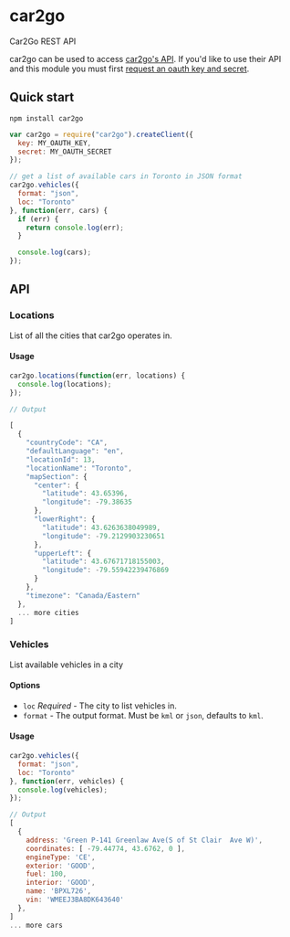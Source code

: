 # car2go

Car2Go REST API

car2go can be used to access [car2go's API](http://code.google.com/p/car2go/wiki/index_v2_1). If you'd like to use their API and this module you must first [request an oauth key and secret](http://code.google.com/p/car2go/wiki/oauth).

## Quick start

`npm install car2go`

```javascript
var car2go = require("car2go").createClient({
  key: MY_OAUTH_KEY,
  secret: MY_OAUTH_SECRET
});

// get a list of available cars in Toronto in JSON format
car2go.vehicles({
  format: "json",
  loc: "Toronto"
}, function(err, cars) {
  if (err) {
    return console.log(err);
  }

  console.log(cars);
});
```

## API

### Locations

List of all the cities that car2go operates in.

#### Usage

```javascript
car2go.locations(function(err, locations) {
  console.log(locations);
});

// Output

[
  {
    "countryCode": "CA",
    "defaultLanguage": "en",
    "locationId": 13,
    "locationName": "Toronto",
    "mapSection": {
      "center": {
        "latitude": 43.65396,
        "longitude": -79.38635
      },
      "lowerRight": {
        "latitude": 43.6263638049989,
        "longitude": -79.2129903230651
      },
      "upperLeft": {
        "latitude": 43.67671718155003,
        "longitude": -79.55942239476869
      }
    },
    "timezone": "Canada/Eastern"
  },
  ... more cities
]
```

### Vehicles

List available vehicles in a city

#### Options

* `loc` *Required* - The city to list vehicles in.
* `format` - The output format. Must be `kml` or `json`, defaults to `kml`.

#### Usage

```javascript
car2go.vehicles({
  format: "json",
  loc: "Toronto"
}, function(err, vehicles) {
  console.log(vehicles);
});

// Output
[
  {
    address: 'Green P-141 Greenlaw Ave(S of St Clair  Ave W)',
    coordinates: [ -79.44774, 43.6762, 0 ],
    engineType: 'CE',
    exterior: 'GOOD',
    fuel: 100,
    interior: 'GOOD',
    name: 'BPXL726',
    vin: 'WMEEJ3BA8DK643640'
  },
]
... more cars
```
